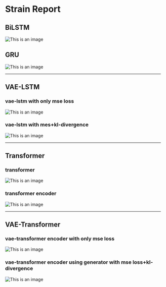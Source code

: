 # Strain Report

## BiLSTM
![This is an image](
https://github.com/YeHoonJang/strain_prj/blob/main/figure/new_bilstm_figure_100.png)  

## GRU
![This is an image](
https://github.com/YeHoonJang/strain_prj/blob/main/figure/GRU_figure_100.png)  

--------------------------------
## VAE-LSTM
### vae-lstm with only mse loss
![This is an image](
https://github.com/YeHoonJang/strain_prj/blob/main/figure/vae_with_mse_figure_100.png)

### vae-lstm with mes+kl-divergence
![This is an image](https://github.com/YeHoonJang/strain_prj/blob/main/figure/vae_with_mes_kl-divergence_figure_91.png)

--------------------------------
## Transformer

### transformer
![This is an image](
https://github.com/YeHoonJang/strain_prj/blob/main/figure/new_transformer_figure_100.png)

### transformer encoder
![This is an image](
https://github.com/YeHoonJang/strain_prj/blob/main/figure/new_transformer_figure_encoder_100.png)  

--------------------------------
## VAE-Transformer
### vae-transformer encoder with only mse loss
![This is an image](
https://github.com/YeHoonJang/strain_prj/blob/main/figure/transformer_figure_encoder_vae.png)  

### vae-transformer encoder using generator with mse loss+kl-divergence
![This is an image](
https://github.com/YeHoonJang/strain_prj/blob/main/figure/transformer_figure_encoder_vae_generator.png) 



  